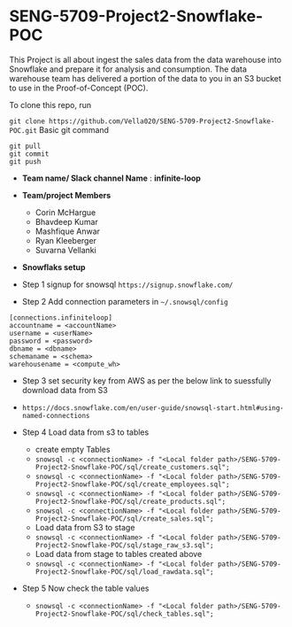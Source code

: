 
# SENG-5709-Project2-Snowflake-POC 
This Project is all about ingest the sales data from the data warehouse
into Snowflake and prepare it for analysis and consumption. The data warehouse team has delivered a
portion of the data to you in an S3 bucket to use in the Proof-of-Concept (POC).


To clone this repo, run 

`git clone https://github.com/Vella020/SENG-5709-Project2-Snowflake-POC.git`
Basic git command
```
git pull
git commit
git push
```

- **Team name/ Slack channel Name** : **infinite-loop**

- **Team/project Members**
   - Corin McHargue
   - Bhavdeep Kumar
   - Mashfique Anwar
   - Ryan Kleeberger
   - Suvarna Vellanki

- **Snowflaks setup**
- Step 1 signup for snowsql `https://signup.snowflake.com/`
- Step 2 Add connection parameters in `~/.snowsql/config`

```
[connections.infiniteloop]
accountname = <accountName> 
username = <userName>
password = <password>
dbname = <dbname>
schemaname = <schema>
warehousename = <compute_wh>
```

- Step 3 set security key from AWS as per the below link to suessfully download data from S3
-  `https://docs.snowflake.com/en/user-guide/snowsql-start.html#using-named-connections`

- Step 4 Load data from s3 to tables
  - create empty Tables
  - `snowsql -c <connectionName> -f "<Local folder path>/SENG-5709-Project2-Snowflake-POC/sql/create_customers.sql";`
  - `snowsql -c <connectionName> -f "<Local folder path>/SENG-5709-Project2-Snowflake-POC/sql/create_employees.sql";`
  - `snowsql -c <connectionName> -f "<Local folder path>/SENG-5709-Project2-Snowflake-POC/sql/create_products.sql";`
  - `snowsql -c <connectionName> -f "<Local folder path>/SENG-5709-Project2-Snowflake-POC/sql/create_sales.sql";`
  - Load data from S3 to stage
  - `snowsql -c <connectionName> -f "<Local folder path>/SENG-5709-Project2-Snowflake-POC/sql/stage_raw_s3.sql";`
  - Load data from stage to tables created above 
  - `snowsql -c <connectionName> -f "<Local folder path>/SENG-5709-Project2-Snowflake-POC/sql/load_rawdata.sql";`


- Step 5 Now check the table values
  - `snowsql -c <connectionName> -f "<Local folder path>/SENG-5709-Project2-Snowflake-POC/sql/check_tables.sql";`
